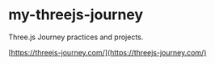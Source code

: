 # my-threejs-journey
Three.js Journey practices and projects.

[https://threejs-journey.com/](https://threejs-journey.com/)
